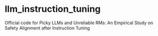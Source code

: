 # llm_instruction_tuning
Official code for Picky LLMs and Unreliable RMs: An Empirical Study on Safety Alignment after Instruction Tuning
